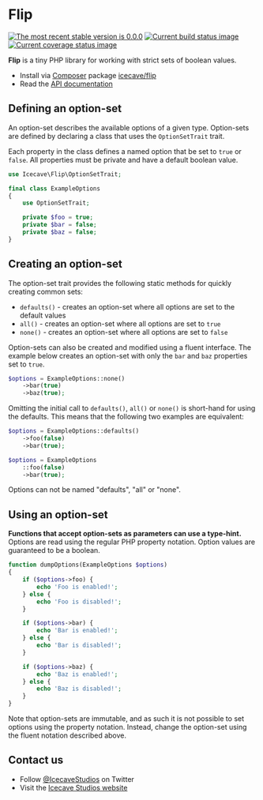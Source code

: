 # Flip

[![The most recent stable version is 0.0.0][version-image]][semantic versioning]
[![Current build status image][build-image]][current build status]
[![Current coverage status image][coverage-image]][current coverage status]

[build-image]: http://img.shields.io/travis/IcecaveStudios/flip/develop.svg?style=flat-square "Current build status for the develop branch"
[current build status]: https://travis-ci.org/IcecaveStudios/flip
[coverage-image]: https://img.shields.io/codecov/c/github/IcecaveStudios/flip/develop.svg?style=flat-square "Current test coverage for the develop branch"
[current coverage status]: https://coveralls.io/r/IcecaveStudios/flip
[semantic versioning]: http://semver.org/
[version-image]: http://img.shields.io/:semver-0.0.0-red.svg?style=flat-square "This project uses semantic versioning"

**Flip** is a tiny PHP library for working with strict sets of boolean values.

- Install via [Composer] package [icecave/flip]
- Read the [API documentation]

[api documentation]: http://icecavestudios.github.io/flip/artifacts/documentation/api/
[composer]: http://getcomposer.org/
[icecave/flip]: https://packagist.org/packages/icecave/flip

## Defining an option-set

An option-set describes the available options of a given type. Option-sets are
defined by declaring a class that uses the `OptionSetTrait` trait.

Each property in the class defines a named option that be set to `true` or
`false`. All properties must be private and have a default boolean value.

```php
use Icecave\Flip\OptionSetTrait;

final class ExampleOptions
{
    use OptionSetTrait;

    private $foo = true;
    private $bar = false;
    private $baz = false;
}
```

## Creating an option-set

The option-set trait provides the following static methods for quickly creating
common sets:

* `defaults()` - creates an option-set where all options are set to the default values
* `all()` - creates an option-set where all options are set to `true`
* `none()` - creates an option-set where all options are set to `false`

Option-sets can also be created and modified using a fluent interface. The
example below creates an option-set with only the `bar` and `baz` properties set
to `true`.

```php
$options = ExampleOptions::none()
    ->bar(true)
    ->baz(true);
```

Omitting the initial call to `defaults()`, `all()` or `none()` is short-hand
for using the defaults. This means that the following two examples are equivalent:

```php
$options = ExampleOptions::defaults()
    ->foo(false)
    ->bar(true);
```

```php
$options = ExampleOptions
    ::foo(false)
    ->bar(true);
```

Options can not be named "defaults", "all" or "none".

## Using an option-set

**Functions that accept option-sets as parameters can use a type-hint.** Options are
read using the regular PHP property notation. Option values are guaranteed to
be a boolean.

```php
function dumpOptions(ExampleOptions $options)
{
    if ($options->foo) {
        echo 'Foo is enabled!';
    } else {
        echo 'Foo is disabled!';
    }

    if ($options->bar) {
        echo 'Bar is enabled!';
    } else {
        echo 'Bar is disabled!';
    }

    if ($options->baz) {
        echo 'Baz is enabled!';
    } else {
        echo 'Baz is disabled!';
    }
}
```

Note that option-sets are immutable, and as such it is not possible to set
options using the property notation. Instead, change the option-set using the
fluent notation described above.

## Contact us

- Follow [@IcecaveStudios] on Twitter
- Visit the [Icecave Studios website]

[@icecavestudios]: https://twitter.com/IcecaveStudios
[icecave studios website]: http://icecave.com.au/
